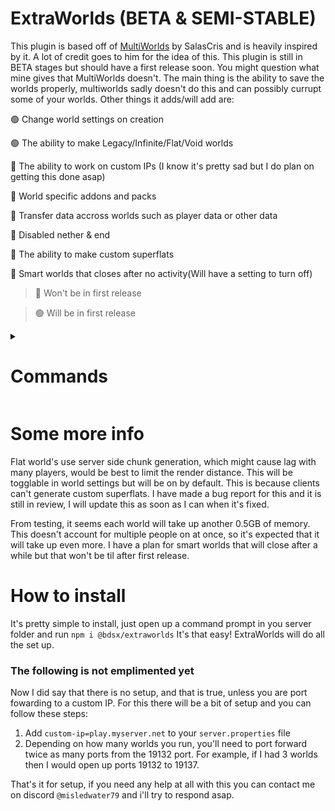 # ExtraWorlds (BETA & SEMI-STABLE)

This plugin is based off of [MultiWorlds](https://github.com/salasxd/multiworlds) by SalasCris and is heavily inspired by it. A lot of credit goes to him for the idea of this. This plugin is still in BETA stages but should have a first release soon. You might question what mine gives that MultiWorlds doesn't. The main thing is the ability to save the worlds properly, multiworlds sadly doesn't do this and can possibly currupt some of your worlds. Other things it adds/will add are:

🟢 Change world settings on creation

🟢 The ability to make Legacy/Infinite/Flat/Void worlds

🔴 The ability to work on custom IPs (I know it's pretty sad but I do plan on getting this done asap)

🔴 World specific addons and packs

🔴 Transfer data accross worlds such as player data or other data

🔴 Disabled nether & end

🔴 The ability to make custom superflats

🔴 Smart worlds that closes after no activity(Will have a setting to turn off)

> 🔴 Won't be in first release

> 🟢 Will be in first release

<details>
<summary><h1>Commands</h1></summary>

We won't have many commands since there's not much for commands, but here is a list of them anyway

## 🟢 /createworld

This one is pretty straight forward, it creates a world! Well more sends a form to you to setup the settings for a new world.

#### /createworld [worldName: string]

But wait! There's more! This one creates a default world with default settings and default addons/packs.

## 🟢 /transfer

This will pop up a form with a list of worlds! If you are a admin it will run the world, if clicked on, if it's not active! (will only work on the main world for the time being)

#### /transfer [worldName: string]

This skips the mess of a form and allows you to input a world name. Will not be case sensitive unless of course the is like a world called "New World" and another called "new world".

## 🟢 /worlds

An admin only command that allows you to start/stop/edit worlds

## 🔴 /world

Another admin only command that will provide most, if not, all world data you want.

</details>

# Some more info

Flat world's use server side chunk generation, which might cause lag with many players, would be best to limit the render distance. This will be togglable in world settings but will be on by default. This is because clients can't generate custom superflats. I have made a bug report for this and it is still in review, I will update this as soon as I can when it's fixed.

From testing, it seems each world will take up another 0.5GB of memory. This doesn't account for multiple people on at once, so it's expected that it will take up even more. I have a plan for smart worlds that will close after a while but that won't be til after first release.

# How to install

It's pretty simple to install, just open up a command prompt in you server folder and run `npm i @bdsx/extraworlds` It's that easy! ExtraWorlds will do all the set up.

### The following is not emplimented yet

Now I did say that there is no setup, and that is true, unless you are port fowarding to a custom IP. For this there will be a bit of setup and you can follow these steps:

1. Add `custom-ip=play.myserver.net` to your `server.properties` file
2. Depending on how many worlds you run, you'll need to port forward twice as many ports from the 19132 port. For example, if I had 3 worlds then I would open up ports 19132 to 19137.

That's it for setup, if you need any help at all with this you can contact me on discord `@misledwater79` and i'll try to respond asap.
